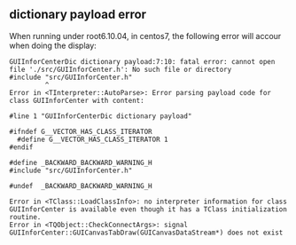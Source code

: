 ## dictionary payload error

When running under root6.10.04, in centos7, the following error will accour when doing the display:

~~~~
GUIInforCenterDic dictionary payload:7:10: fatal error: cannot open file './src/GUIInforCenter.h': No such file or directory
#include "src/GUIInforCenter.h"
         ^
Error in <TInterpreter::AutoParse>: Error parsing payload code for class GUIInforCenter with content:

#line 1 "GUIInforCenterDic dictionary payload"

#ifndef G__VECTOR_HAS_CLASS_ITERATOR
  #define G__VECTOR_HAS_CLASS_ITERATOR 1
#endif

#define _BACKWARD_BACKWARD_WARNING_H
#include "src/GUIInforCenter.h"

#undef  _BACKWARD_BACKWARD_WARNING_H

Error in <TClass::LoadClassInfo>: no interpreter information for class GUIInforCenter is available even though it has a TClass initialization routine.
Error in <TQObject::CheckConnectArgs>: signal GUIInforCenter::GUICanvasTabDraw(GUICanvasDataStream*) does not exist
~~~~
